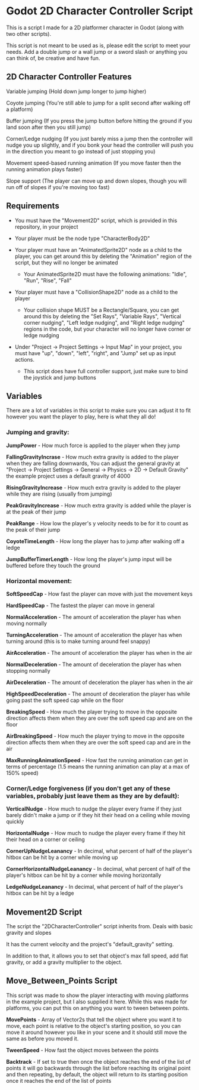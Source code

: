 # Godot 2D Character Controller Script
This is a script I made for a 2D platformer character in Godot (along with two other scripts).

This script is not meant to be used as is, please edit the script to meet your needs.
Add a double jump or a wall jump or a sword slash or anything you can think of, be creative and have fun.

## 2D Character Controller Features

Variable jumping (Hold down jump longer to jump higher)

Coyote jumping (You're still able to jump for a split second after walking off a platform)

Buffer jumping (If you press the jump button before hitting the ground if you land soon after then you still jump)

Corner/Ledge nudging (If you just barely miss a jump then the controller will nudge you up slightly, and if you bonk your head the controller will push you in the 
direction you meant to go instead of just stopping you)

Movement speed-based running animation (If you move faster then the running animation plays faster)

Slope support (The player can move up and down slopes, though you will run off of slopes if you're moving too fast)

## Requirements
- You must have the "Movement2D" script, which is provided in this repository, in your project

- Your player must be the node type "CharacterBody2D"
  
- Your player must have an "AnimatedSprite2D" node as a child to the player, you can get around this by deleting the "Animation" region of the script,
  but they will no longer be animated
    - Your AnimatedSprite2D must have the following animations: "Idle", "Run", "Rise", "Fall"
  
- Your player must have a "CollisionShape2D" node as a child to the player
    - Your collision shape MUST be a Rectangle/Square, you can get around this by deleting the "Set Rays", "Variable Rays", "Vertical corner nudging",
      "Left ledge nudging", and "Right ledge nudging" regions in the code, but your character will no longer have corner or ledge nudging

- Under "Project -> Project Settings -> Input Map" in your project, you must have "up", "down", "left", "right", and "Jump" set up as input actions.
    - This script does have full controller support, just make sure to bind the joystick and jump buttons

## Variables
There are a lot of variables in this script to make sure you can adjust it to fit however you want the player to play, here is what they all do!

### Jumping and gravity:

**JumpPower** - How much force is applied to the player when they jump

**FallingGravityIncrase** - How much extra gravity is added to the player when they are falling downwards,
    You can adjust the general gravity at "Project -> Project Settings -> General -> Physics -> 2D -> Default Gravity" the example project uses a default gravity of 4000

**RisingGravityIncrease** - How much extra gravity is added to the player while they are rising (usually from jumping)

**PeakGravityIncrease** - How much extra gravity is added while the player is at the peak of their jump

**PeakRange** - How low the player's y velocity needs to be for it to count as the peak of their jump

**CoyoteTimeLength** - How long the player has to jump after walking off a ledge

**JumpBufferTimerLength** - How long the player's jump input will be buffered before they touch the ground

### Horizontal movement:

**SoftSpeedCap** - How fast the player can move with just the movement keys

**HardSpeedCap** - The fastest the player can move in general

**NormalAcceleration** - The amount of acceleration the player has when moving normally

**TurningAcceleration** - The amount of acceleration the player has when turning around (this is to make turning around feel snappy)

**AirAcceleration** - The amount of acceleration the player has when in the air

**NormalDeceleration** - The amount of deceleration the player has when stopping normally

**AirDeceleration** - The amount of deceleration the player has when in the air

**HighSpeedDeceleration** - The amount of deceleration the player has while going past the soft speed cap while on the floor

**BreakingSpeed** - How much the player trying to move in the opposite direction affects them when they are over the soft speed cap and are on the floor

**AirBreakingSpeed** - How much the player trying to move in the opposite direction affects them when they are over the soft speed cap and are in the air

**MaxRunningAnimationSpeed** - How fast the running animation can get in terms of percentage (1.5 means the running animation can play at a max of 150% speed)

### Corner/Ledge forgiveness (if you don't get any of these variables, probably just leave them as they are by default):

**VerticalNudge** - How much to nudge the player every frame if they just barely didn't make a jump or if they hit their head on a ceiling while moving quickly

**HorizontalNudge** - How much to nudge the player every frame if they hit their head on a corner or ceiling

**CornerUpNudgeLeanancy** - In decimal, what percent of half of the player's hitbox can be hit by a corner while moving up

**CornerHorizontalNudgeLeanancy** - In decimal, what percent of half of the player's hitbox can be hit by a corner while moving horizontally

**LedgeNudgeLeanancy** - In decimal, what percent of half of the player's hitbox can be hit by a ledge

## Movement2D Script
The script the "2DCharacterController" script inherits from.
Deals with basic gravity and slopes

It has the current velocity and the project's "default_gravity" setting.

In addition to that, it allows you to set that object's max fall speed, add flat gravity, or add a gravity multiplier to the object.

## Move_Between_Points Script
This script was made to show the player interacting with moving platforms in the example project, but I also supplied it here.
While this was made for platforms, you can put this on anything you want to tween between points.

**MovePoints** - Array of Vector2s that tell the object where you want it to move, each point is relative to the object's starting position, so you can move it around however you like in your scene and it should still move the same as before you moved it.

**TweenSpeed** - How fast the object moves between the points

**Backtrack** - If set to true then once the object reaches the end of the list of points it will go backwards through the list before reaching its original point and then repeating, by default, the object will return to its starting position once it reaches the end of the list of points

